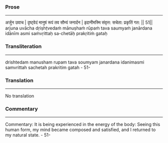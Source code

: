 ### Prose 
 --- 
अर्जुन उवाच |
दृष्ट्वेदं मानुषं रूपं तव सौम्यं जनार्दन |
इदानीमस्मि संवृत्त: सचेता: प्रकृतिं गत: || 51||
arjuna uvācha
dṛiṣhṭvedaṁ mānuṣhaṁ rūpaṁ tava saumyaṁ janārdana
idānīm asmi saṁvṛittaḥ sa-chetāḥ prakṛitiṁ gataḥ

### Transliteration 
 --- 
drishtedam manusham rupam tava soumyam janardana idanimasmi samvrittah sachetah prakritim gatah - 51-

### Translation 
 --- 
No translation

### Commentary 
 --- 
Commentary: It is being experienced in the energy of the body: Seeing this human form, my mind became composed and satisfied, and I returned to my natural state. - 51-